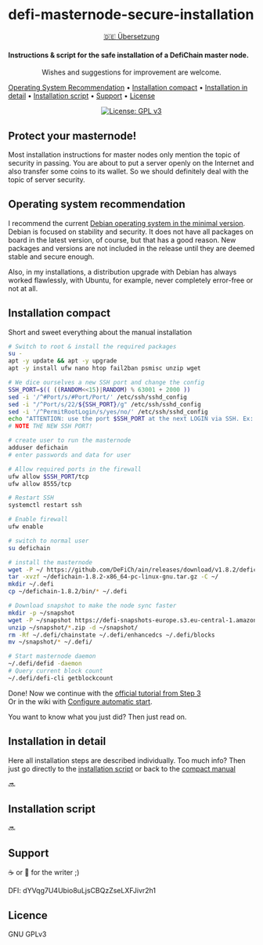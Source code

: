 <h1 align="centre">
    <br>
        defi-masternode-secure-installation
    <br>
</h1>

<div align="center">
    
[:de: Übersetzung](https://github.com/vmerz/defi-masternode-secure-installation/README.md) 

</div>

<h4 align="centre">
    Instructions & script for the safe installation of a DefiChain master node.<br>
</h4>
<p align="center">
    Wishes and suggestions for improvement are welcome.
</p>

<p align="centre">
  <a href="#OperatingSystemRecommendation">Operating System Recommendation</a> •
  <a href="#Installation-compact">Installation compact</a> •
  <a href="#Installation-in-detail">Installation in detail</a> •
  <a href="#Installation-script">Installation script</a> •
  <a href="#Support">Support</a> •
  <a href="#License">License</a>
</p>

<div align="center">

[![License: GPL v3](https://img.shields.io/badge/License-GPLv3-blue.svg)](https://www.gnu.org/licenses/gpl-3.0)

</div>

## Protect your masternode!

Most installation instructions for master nodes only mention the topic of security in passing.
You are about to put a server openly on the Internet and also transfer some coins to its wallet. So we should definitely deal with the topic of server security.

## Operating system recommendation

I recommend the current <a href="#https://www.debian.org/CD/netinst/index.de.html">Debian operating system in the minimal version</a>. Debian is focused on stability and security. It does not have all packages on board in the latest version, of course, but that has a good reason. New packages and versions are not included in the release until they are deemed stable and secure enough.

Also, in my installations, a distribution upgrade with Debian has always worked flawlessly, with Ubuntu, for example, never completely error-free or not at all.

## Installation compact

Short and sweet everything about the manual installation

```bash
# Switch to root & install the required packages
su -
apt -y update && apt -y upgrade
apt -y install ufw nano htop fail2ban psmisc unzip wget

# We dice ourselves a new SSH port and change the config
SSH_PORT=$(( ((RANDOM<<15)|RANDOM) % 63001 + 2000 ))
sed -i '/^#Port/s/#Port/Port/' /etc/ssh/sshd_config
sed -i "/^Port/s/22/${SSH_PORT}/g" /etc/ssh/sshd_config
sed -i '/^PermitRootLogin/s/yes/no/' /etc/ssh/sshd_config
echo "ATTENTION: use the port $SSH_PORT at the next LOGIN via SSH. Ex: ssh defichain@yourIP -p $SSH_PORT."
# NOTE THE NEW SSH PORT!

# create user to run the masternode
adduser defichain
# enter passwords and data for user

# Allow required ports in the firewall
ufw allow $SSH_PORT/tcp
ufw allow 8555/tcp

# Restart SSH
systemctl restart ssh

# Enable firewall
ufw enable

# switch to normal user 
su defichain

# install the masternode
wget -P ~/ https://github.com/DeFiCh/ain/releases/download/v1.8.2/defichain-1.8.2-x86_64-pc-linux-gnu.tar.gz
tar -xvzf ~/defichain-1.8.2-x86_64-pc-linux-gnu.tar.gz -C ~/
mkdir ~/.defi
cp ~/defichain-1.8.2/bin/* ~/.defi

# Download snapshot to make the node sync faster
mkdir -p ~/snapshot
wget -P ~/snapshot https://defi-snapshots-europe.s3.eu-central-1.amazonaws.com/snapshot-mainnet-1052243.zip
unzip ~/snapshot/*.zip -d ~/snapshot/
rm -Rf ~/.defi/chainstate ~/.defi/enhancedcs ~/.defi/blocks
mv ~/snapshot/* ~/.defi/

# Start masternode daemon
~/.defi/defid -daemon
# Query current block count
~/.defi/defi-cli getblockcount
```

Done! Now we continue with the <a href="https://defichain.com/learn/run-a-masternode/#step-3---setting-up-crontab-to-keep-our-node-running-in-the-background">official tutorial from Step 3</a>
<br>Or in the wiki with <a href="https://defichain-wiki.com/wiki/Masternode_installation_extended#Configure_automatic_start">Configure automatic start</a>.

You want to know what you just did? Then just read on.

## Installation in detail

Here all installation steps are described individually.
Too much info? Then just go directly to the <a href="#installation-script">installation script</a> or back to the
<a href="#installation-compact">compact manual</a>

:soon:

## Installation script

:soon:

## Support

:coffee: or :beer: for the writer ;)

DFI: dYVqg7U4Ubio8uLjsCBQzZseLXFJivr2h1

## Licence 

 GNU GPLv3 
